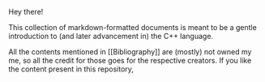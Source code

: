 Hey there!

This collection of markdown-formatted documents is meant to be a gentle introduction to (and later advancement in) the C++ language.

All the contents mentioned in [[Bibliography]] are (mostly) not owned my me, so all the credit for those goes for the respective creators. If you like the content present in this repository, 